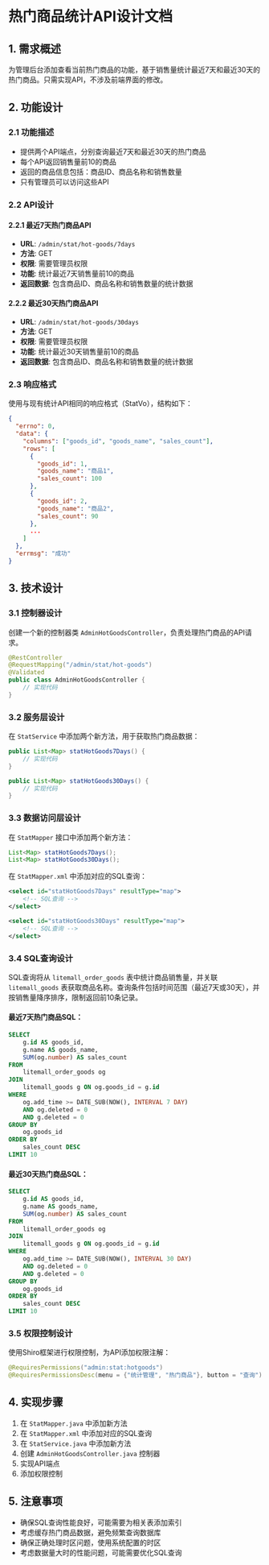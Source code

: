 # 热门商品统计API设计文档

## 1. 需求概述

为管理后台添加查看当前热门商品的功能，基于销售量统计最近7天和最近30天的热门商品。只需实现API，不涉及前端界面的修改。

## 2. 功能设计

### 2.1 功能描述

- 提供两个API端点，分别查询最近7天和最近30天的热门商品
- 每个API返回销售量前10的商品
- 返回的商品信息包括：商品ID、商品名称和销售数量
- 只有管理员可以访问这些API

### 2.2 API设计

#### 2.2.1 最近7天热门商品API

- **URL**: `/admin/stat/hot-goods/7days`
- **方法**: GET
- **权限**: 需要管理员权限
- **功能**: 统计最近7天销售量前10的商品
- **返回数据**: 包含商品ID、商品名称和销售数量的统计数据

#### 2.2.2 最近30天热门商品API

- **URL**: `/admin/stat/hot-goods/30days`
- **方法**: GET
- **权限**: 需要管理员权限
- **功能**: 统计最近30天销售量前10的商品
- **返回数据**: 包含商品ID、商品名称和销售数量的统计数据

### 2.3 响应格式

使用与现有统计API相同的响应格式（StatVo），结构如下：

```json
{
  "errno": 0,
  "data": {
    "columns": ["goods_id", "goods_name", "sales_count"],
    "rows": [
      {
        "goods_id": 1,
        "goods_name": "商品1",
        "sales_count": 100
      },
      {
        "goods_id": 2,
        "goods_name": "商品2",
        "sales_count": 90
      },
      ...
    ]
  },
  "errmsg": "成功"
}
```

## 3. 技术设计

### 3.1 控制器设计

创建一个新的控制器类 `AdminHotGoodsController`，负责处理热门商品的API请求。

```java
@RestController
@RequestMapping("/admin/stat/hot-goods")
@Validated
public class AdminHotGoodsController {
    // 实现代码
}
```

### 3.2 服务层设计

在 `StatService` 中添加两个新方法，用于获取热门商品数据：

```java
public List<Map> statHotGoods7Days() {
    // 实现代码
}

public List<Map> statHotGoods30Days() {
    // 实现代码
}
```

### 3.3 数据访问层设计

在 `StatMapper` 接口中添加两个新方法：

```java
List<Map> statHotGoods7Days();
List<Map> statHotGoods30Days();
```

在 `StatMapper.xml` 中添加对应的SQL查询：

```xml
<select id="statHotGoods7Days" resultType="map">
    <!-- SQL查询 -->
</select>

<select id="statHotGoods30Days" resultType="map">
    <!-- SQL查询 -->
</select>
```

### 3.4 SQL查询设计

SQL查询将从 `litemall_order_goods` 表中统计商品销售量，并关联 `litemall_goods` 表获取商品名称。查询条件包括时间范围（最近7天或30天），并按销售量降序排序，限制返回前10条记录。

#### 最近7天热门商品SQL：

```sql
SELECT 
    g.id AS goods_id,
    g.name AS goods_name,
    SUM(og.number) AS sales_count
FROM 
    litemall_order_goods og
JOIN 
    litemall_goods g ON og.goods_id = g.id
WHERE 
    og.add_time >= DATE_SUB(NOW(), INTERVAL 7 DAY)
    AND og.deleted = 0
    AND g.deleted = 0
GROUP BY 
    og.goods_id
ORDER BY 
    sales_count DESC
LIMIT 10
```

#### 最近30天热门商品SQL：

```sql
SELECT 
    g.id AS goods_id,
    g.name AS goods_name,
    SUM(og.number) AS sales_count
FROM 
    litemall_order_goods og
JOIN 
    litemall_goods g ON og.goods_id = g.id
WHERE 
    og.add_time >= DATE_SUB(NOW(), INTERVAL 30 DAY)
    AND og.deleted = 0
    AND g.deleted = 0
GROUP BY 
    og.goods_id
ORDER BY 
    sales_count DESC
LIMIT 10
```

### 3.5 权限控制设计

使用Shiro框架进行权限控制，为API添加权限注解：

```java
@RequiresPermissions("admin:stat:hotgoods")
@RequiresPermissionsDesc(menu = {"统计管理", "热门商品"}, button = "查询")
```

## 4. 实现步骤

1. 在 `StatMapper.java` 中添加新方法
2. 在 `StatMapper.xml` 中添加对应的SQL查询
3. 在 `StatService.java` 中添加新方法
4. 创建 `AdminHotGoodsController.java` 控制器
5. 实现API端点
6. 添加权限控制

## 5. 注意事项

- 确保SQL查询性能良好，可能需要为相关表添加索引
- 考虑缓存热门商品数据，避免频繁查询数据库
- 确保正确处理时区问题，使用系统配置的时区
- 考虑数据量大时的性能问题，可能需要优化SQL查询